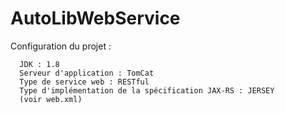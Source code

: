 AutoLibWebService
=================
Configuration du projet : 

      JDK : 1.8
      Serveur d'application : TomCat
      Type de service web : RESTful
      Type d'implémentation de la spécification JAX-RS : JERSEY
      (voir web.xml)
      
